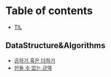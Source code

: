 # Table of contents

* [TIL](README.md)

## DataStructure&Algorithms

* [곱하기 혹은 더하기](datastructure-and-algorithms/undefined.md)
* [만들 수 없는 금액](datastructure-and-algorithms/undefined-1.md)

